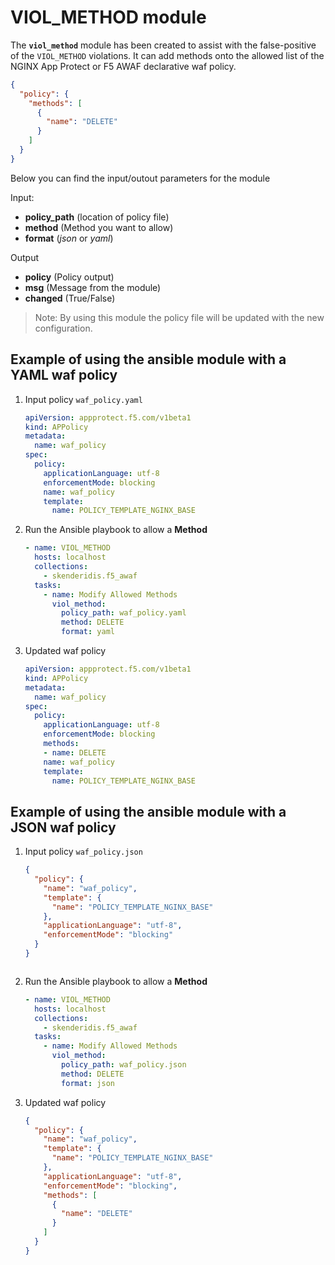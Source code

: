 # VIOL_METHOD module

The **`viol_method`** module has been created to assist with the false-positive of the `VIOL_METHOD` violations. It can add methods onto the allowed list of the NGINX App Protect or F5 AWAF declarative waf policy. 

```json
{
  "policy": {
    "methods": [
      {
        "name": "DELETE"
      }
    ]
  }
}
```

Below you can find the input/outout parameters for the module

Input:
- **policy_path** (location of policy file)
- **method** (Method you want to allow)
- **format** (*json* or *yaml*)

Output
- **policy** (Policy output)
- **msg** (Message from the module)
- **changed** (True/False)

> Note: By using this module the policy file will be updated with the new configuration.

## Example of using the ansible module with a YAML waf policy
1. Input policy `waf_policy.yaml` 
    ```yaml
    apiVersion: appprotect.f5.com/v1beta1
    kind: APPolicy
    metadata:
      name: waf_policy
    spec:
      policy:
        applicationLanguage: utf-8
        enforcementMode: blocking
        name: waf_policy
        template:
          name: POLICY_TEMPLATE_NGINX_BASE
    ```

2. Run the Ansible playbook to allow a **Method**
    ```yaml
    - name: VIOL_METHOD
      hosts: localhost
      collections:
        - skenderidis.f5_awaf   
      tasks:
        - name: Modify Allowed Methods
          viol_method:
            policy_path: waf_policy.yaml
            method: DELETE
            format: yaml
    ```

3. Updated waf policy
    ```yaml
    apiVersion: appprotect.f5.com/v1beta1
    kind: APPolicy
    metadata:
      name: waf_policy
    spec:
      policy:
        applicationLanguage: utf-8
        enforcementMode: blocking
        methods:
        - name: DELETE
        name: waf_policy
        template:
          name: POLICY_TEMPLATE_NGINX_BASE
    ```


## Example of using the ansible module with a JSON waf policy
1. Input policy `waf_policy.json`
    ```json
    {
      "policy": {
        "name": "waf_policy",
        "template": {
          "name": "POLICY_TEMPLATE_NGINX_BASE"
        },
        "applicationLanguage": "utf-8",
        "enforcementMode": "blocking"
      }
    }
    ```
    ```

2. Run the Ansible playbook to allow a **Method**
    ```yaml
    - name: VIOL_METHOD
      hosts: localhost
      collections:
        - skenderidis.f5_awaf   
      tasks:
        - name: Modify Allowed Methods
          viol_method:
            policy_path: waf_policy.json
            method: DELETE
            format: json
    ```
3. Updated waf policy
    ```json
    {
      "policy": {
        "name": "waf_policy",
        "template": {
          "name": "POLICY_TEMPLATE_NGINX_BASE"
        },
        "applicationLanguage": "utf-8",
        "enforcementMode": "blocking",
        "methods": [
          {
            "name": "DELETE"
          }
        ]
      }
    }
    ```